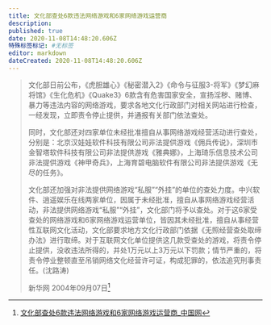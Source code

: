 ```yaml
---
title: 文化部查处6款违法网络游戏和6家网络游戏运营商
description:
published: true
date: 2020-11-08T14:48:20.606Z
特殊标签标记: #无标签
editor: markdown
dateCreated: 2020-11-08T14:48:20.606Z
---
```


> 文化部日前公布，《虎胆雄心》《秘密潜入2》《命令与征服3-将军》《梦幻麻将馆》《生化危机》《Quake3》6款含有危害国家安全，宣扬淫秽、赌博、暴力等违法内容的网络游戏，要求各地文化行政部门对相关网站进行检查，一经发现，立即责令停止提供，并通报有关部门依法查处。
>
> 同时，文化部还对四家单位未经批准擅自从事网络游戏经营活动进行查处，分别是：北京汉娃娃软件科技有限公司非法提供游戏《佣兵传说》，深圳市金智塔软件科技有限公司非法提供游戏《雅典娜》，上海琦乐信息技术公司非法提供游戏《神甲奇兵》，上海育碧电脑软件有限公司非法提供游戏《无尽的任务》。
>
> 文化部还加强对非法提供网络游戏“私服”“外挂”的单位的查处力度。中兴软件、逍遥娱乐在线两家单位，因属于未经批准，擅自从事网络游戏经营活动，非法提供网络游戏“私服”“外挂”，文化部门将予以查处。对于这6家受查处的网络游戏和6家网络游戏运营单位，皆因其未经批准，擅自从事经营性互联网文化活动，文化部要求地方文化行政部门依据《无照经营查处取缔办法》进行取缔。对于互联网文化单位提供这几款受查处的游戏，将责令停止提供，没收违法所得的，并处1万元以上3万元以下罚款；情节严重的，将责令停业整顿直至吊销网络文化经营许可证，构成犯罪的，依法追究刑事责任。(沈路涛)
>
> 新华网 2004年09月07日[^content_5654154]

[^content_5654154]: [文化部查处6款违法网络游戏和6家网络游戏运营商_中国网](https://web.archive.org/web/20200821113630/http://www.china.com.cn/zhuanti2005/txt/2004-09/07/content_5654154.htm)
